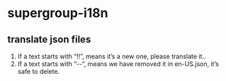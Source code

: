 # supergroup-i18n

## translate json files

1. If a text starts with “!!”, means it’s a new one, please translate it..
2. If a text starts with “--“, means we have removed it in en-US.json, it’s safe to delete.
